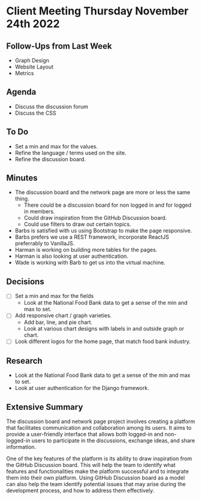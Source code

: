 # Client Meeting Thursday November 24th 2022

## Follow-Ups from Last Week

- Graph Design
- Website Layout
- Metrics

## Agenda

- Discuss the discussion forum
- Discuss the CSS

## To Do

- Set a min and max for the values.
- Refine the language / terms used on the site.
- Refine the discussion board.

## Minutes

- The discussion board and the network page are more or less the same thing.
  - There could be a discussion board for non logged in and for logged in members.
  - Could draw inspiration from the GitHub Discussion board.
  - Could use filters to draw out certain topics.
- Barbs is satisfied with us using Bootstrap to make the page responsive.
- Barbs prefers we use a REST framework, incorporate ReactJS preferrably to VanillaJS.
- Harman is working on building more tables for the pages.
- Harman is also looking at user authentication.
- Wade is working with Barb to get us into the virtual machine.

## Decisions

- [ ] Set a min and max for the fields
  - Look at the National Food Bank data to get a sense of the min and max to set.
- [ ] Add responsive chart / graph varieties.
  - Add bar, line, and pie chart.
  - Look at various chart designs with labels in and outside graph or chart.
- [ ] Look different logos for the home page, that match food bank industry.

## Research

- Look at the National Food Bank data to get a sense of the min and max to set.
- Look at user authentication for the Django framework.

## Extensive Summary
The discussion board and network page project involves creating a platform that facilitates communication and collaboration among its users. It aims to provide a user-friendly interface that allows both logged-in and non-logged-in users to participate in the discussions, exchange ideas, and share information.

One of the key features of the platform is its ability to draw inspiration from the GitHub Discussion board. This will help the team to identify what features and functionalities make the platform successful and to integrate them into their own platform. Using GitHub Discussion board as a model can also help the team identify potential issues that may arise during the development process, and how to address them effectively.


